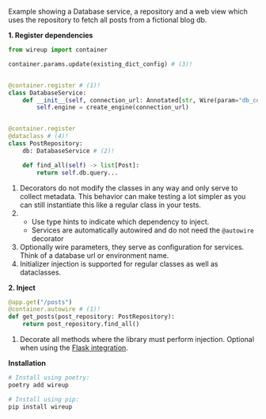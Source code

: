 Example showing a Database service, a repository and a web view which uses the repository to fetch all posts 
from a fictional blog db.

**1. Register dependencies**

```python
from wireup import container

container.params.update(existing_dict_config) # (3)!


@container.register # (1)!
class DatabaseService:
    def __init__(self, connection_url: Annotated[str, Wire(param="db_connection_url")]):
        self.engine = create_engine(connection_url)


@container.register
@dataclass # (4)!
class PostRepository:
    db: DatabaseService # (2)!

    def find_all(self) -> list[Post]:
        return self.db.query...

```

1. Decorators do not modify the classes in any way and only serve to collect metadata. This behavior can make
   testing a lot simpler as you can still instantiate this like a regular class in your tests.
2.  * Use type hints to indicate which dependency to inject.
    * Services are automatically autowired and do not need the `@autowire` decorator
3. Optionally wire parameters, they serve as configuration for services. Think of a database url or environment name.
4. Initializer injection is supported for regular classes as well as dataclasses.

**2. Inject**

```python
@app.get("/posts")
@container.autowire # (1)!
def get_posts(post_repository: PostRepository):
    return post_repository.find_all()
```

1. Decorate all methods where the library must perform injection.
   Optional when using the [Flask integration](integrations/flask).


**Installation**

```bash
# Install using poetry:
poetry add wireup

# Install using pip:
pip install wireup
```
